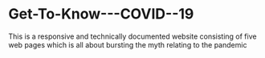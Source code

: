 # Get-To-Know---COVID--19

This is a responsive and technically documented website consisting of five web pages which is all about bursting the myth relating to the pandemic
